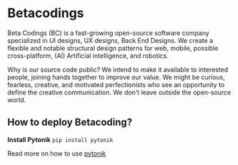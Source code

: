 # Betacodings

Beta Codings (BC) is a fast-growing open-source software company specialized in UI designs, UX designs, Back End Designs. We create a flexible and notable structural design patterns for web, mobile, possible cross-platform, (AI) Artificial intelligence, and robotics.

Why is our source code public? We intend to make it available to interested people, joining hands together to improve our value. We might be curious, fearless, creative, and motivated perfectionists who see an opportunity to define the creative communication. We don't leave outside the open-source world.

How to deploy Betacoding?
-------------------------

**Install Pytonik**  ``pip install pytonik``

Read more on how to use [pytonik](https://pytonik.readthedocs.io/en/latest)
